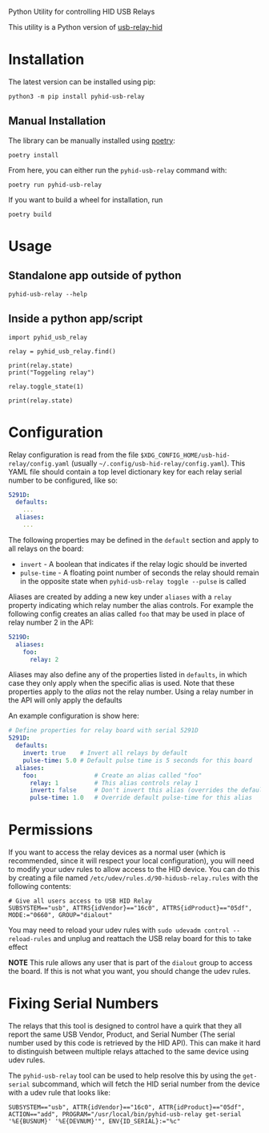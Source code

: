 Python Utility for controlling HID USB Relays

This utility is a Python version of [usb-relay-hid](https://github.com/pavel-a/usb-relay-hid)

# Installation

The latest version can be installed using pip:
```
python3 -m pip install pyhid-usb-relay
```

## Manual Installation

The library can be manually installed using [poetry](https://python-poetry.org/):
```
poetry install
```

From here, you can either run the `pyhid-usb-relay` command with:
```
poetry run pyhid-usb-relay
```

If you want to build a wheel for installation, run
```
poetry build
```

# Usage

## Standalone app outside of python
```shell
pyhid-usb-relay --help
```

## Inside a python app/script
```
import pyhid_usb_relay

relay = pyhid_usb_relay.find()

print(relay.state)
print("Toggeling relay")

relay.toggle_state(1)

print(relay.state)

```

# Configuration

Relay configuration is read from the file
`$XDG_CONFIG_HOME/usb-hid-relay/config.yaml` (usually
`~/.config/usb-hid-relay/config.yaml`). This YAML file should contain a top
level dictionary key for each relay serial number to be configured, like so:

```yaml
5291D:
  defaults:
    ...
  aliases:
    ...
```

The following properties may be defined in the `default` section and apply to
all relays on the board:

* `invert` - A boolean that indicates if the relay logic should be inverted
* `pulse-time` - A floating point number of seconds the relay should remain in
the opposite state when `pyhid-usb-relay toggle --pulse` is called

Aliases are created by adding a new key under `aliases` with a `relay` property
indicating which relay number the alias controls. For example the following
config creates an alias called `foo` that may be used in place of relay number
2 in the API:

```yaml
5219D:
  aliases:
    foo:
      relay: 2
```

Aliases may also define any of the properties listed in `defaults`, in which
case they only apply when the specific alias is used. Note that these
properties apply to the _alias_ not the relay number. Using a relay number in
the API will only apply the defaults

An example configuration is show here:

```yaml
# Define properties for relay board with serial 5291D
5291D:
  defaults:
    invert: true    # Invert all relays by default
    pulse-time: 5.0 # Default pulse time is 5 seconds for this board
  aliases:
    foo:                # Create an alias called "foo"
      relay: 1          # This alias controls relay 1
      invert: false     # Don't invert this alias (overrides the default)
      pulse-time: 1.0   # Override default pulse-time for this alias
```

# Permissions

If you want to access the relay devices as a normal user (which is recommended,
since it will respect your local configuration), you will need to modify your
udev rules to allow access to the HID device. You can do this by creating a
file named `/etc/udev/rules.d/90-hidusb-relay.rules` with the following
contents:

```
# Give all users access to USB HID Relay
SUBSYSTEM=="usb", ATTRS{idVendor}=="16c0", ATTRS{idProduct}=="05df", MODE:="0660", GROUP="dialout"
```

You may need to reload your udev rules with `sudo udevadm control
--reload-rules` and unplug and reattach the USB relay board for this to take
effect

**NOTE** This rule allows any user that is part of the `dialout` group to
access the board. If this is not what you want, you should change the udev
rules.

# Fixing Serial Numbers

The relays that this tool is designed to control have a quirk that they all
report the same USB Vendor, Product, and Serial Number (The serial number used
by this code is retrieved by the HID API). This can make it hard to distinguish
between multiple relays attached to the same device using udev rules.

The `pyhid-usb-relay` tool can be used to help resolve this by using the
`get-serial` subcommand, which will fetch the HID serial number from the device
with a udev rule that looks like:

```
SUBSYSTEM=="usb", ATTR{idVendor}=="16c0", ATTR{idProduct}=="05df", ACTION=="add", PROGRAM="/usr/local/bin/pyhid-usb-relay get-serial '%E{BUSNUM}' '%E{DEVNUM}'", ENV{ID_SERIAL}:="%c"
```
